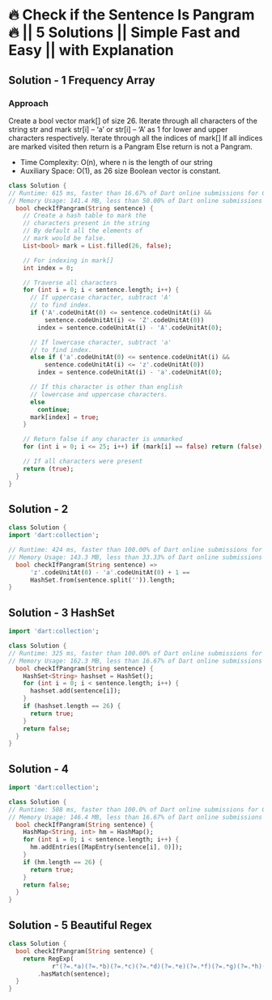 # 🔥 Check if the Sentence Is Pangram 🔥 || 5 Solutions || Simple Fast and Easy || with Explanation

## Solution - 1 Frequency Array

### Approach

Create a bool vector mark[] of size 26.
Iterate through all characters of the string str and mark str[i] – ‘a’ or str[i] – ‘A’ as 1 for lower and upper characters respectively.
Iterate through all the indices of mark[]
If all indices are marked visited then return is a Pangram
Else return  is not a Pangram.

- Time Complexity: O(n), where n is the length of our string
- Auxiliary Space: O(1), as 26 size Boolean vector is constant.

```dart
class Solution {
// Runtime: 615 ms, faster than 16.67% of Dart online submissions for Check if the Sentence Is Pangram.
// Memory Usage: 141.4 MB, less than 50.00% of Dart online submissions for Check if the Sentence Is Pangram.
  bool checkIfPangram(String sentence) {
    // Create a hash table to mark the
    // characters present in the string
    // By default all the elements of
    // mark would be false.
    List<bool> mark = List.filled(26, false);

    // For indexing in mark[]
    int index = 0;

    // Traverse all characters
    for (int i = 0; i < sentence.length; i++) {
      // If uppercase character, subtract 'A'
      // to find index.
      if ('A'.codeUnitAt(0) <= sentence.codeUnitAt(i) &&
          sentence.codeUnitAt(i) <= 'Z'.codeUnitAt(0))
        index = sentence.codeUnitAt(i) - 'A'.codeUnitAt(0);

      // If lowercase character, subtract 'a'
      // to find index.
      else if ('a'.codeUnitAt(0) <= sentence.codeUnitAt(i) &&
          sentence.codeUnitAt(i) <= 'z'.codeUnitAt(0))
        index = sentence.codeUnitAt(i) - 'a'.codeUnitAt(0);

      // If this character is other than english
      // lowercase and uppercase characters.
      else
        continue;
      mark[index] = true;
    }

    // Return false if any character is unmarked
    for (int i = 0; i <= 25; i++) if (mark[i] == false) return (false);

    // If all characters were present
    return (true);
  }
}
```

## Solution - 2

```dart
class Solution {
import 'dart:collection';

// Runtime: 424 ms, faster than 100.00% of Dart online submissions for Check if the Sentence Is Pangram.
// Memory Usage: 143.3 MB, less than 33.33% of Dart online submissions for Check if the Sentence Is Pangram.
  bool checkIfPangram(String sentence) =>
      'z'.codeUnitAt(0) - 'a'.codeUnitAt(0) + 1 ==
      HashSet.from(sentence.split('')).length;
}
```

## Solution - 3 HashSet

```dart
import 'dart:collection';

class Solution {
// Runtime: 325 ms, faster than 100.00% of Dart online submissions for Check if the Sentence Is Pangram.
// Memory Usage: 162.3 MB, less than 16.67% of Dart online submissions for Check if the Sentence Is Pangram.
  bool checkIfPangram(String sentence) {
    HashSet<String> hashset = HashSet();
    for (int i = 0; i < sentence.length; i++) {
      hashset.add(sentence[i]);
    }
    if (hashset.length == 26) {
      return true;
    }
    return false;
  }
}
```

## Solution - 4

```dart
import 'dart:collection';

class Solution {
// Runtime: 508 ms, faster than 100.0% of Dart online submissions for Check if the Sentence Is Pangram.
// Memory Usage: 146.4 MB, less than 16.67% of Dart online submissions for Check if the Sentence Is Pangram.
  bool checkIfPangram(String sentence) {
    HashMap<String, int> hm = HashMap();
    for (int i = 0; i < sentence.length; i++) {
      hm.addEntries([MapEntry(sentence[i], 0)]);
    }
    if (hm.length == 26) {
      return true;
    }
    return false;
  }
}
```

## Solution - 5 Beautiful Regex

```dart
class Solution {
  bool checkIfPangram(String sentence) {
    return RegExp(
            r"(?=.*a)(?=.*b)(?=.*c)(?=.*d)(?=.*e)(?=.*f)(?=.*g)(?=.*h)(?=.*i)(?=.*j)(?=.*k)(?=.*l)(?=.*m)(?=.*n)(?=.*o)(?=.*p)(?=.*q)(?=.*r)(?=.*s)(?=.*t)(?=.*u)(?=.*v)(?=.*w)(?=.*x)(?=.*y)(?=.*z)")
        .hasMatch(sentence);
  }
}
```
